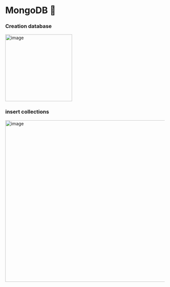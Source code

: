 # MongoDB 💚

### Creation database

<img width="211" alt="image" src="https://github.com/aishwarya0714/FullStackWebDevelopment/assets/136805991/811a2784-fe51-45a4-a26f-8c4fe6e6a1ef">

### insert collections 

<img width="510" alt="image" src="https://github.com/aishwarya0714/FullStackWebDevelopment/assets/136805991/d5fc9891-ddb2-4819-81fe-1ec2385442cf">

